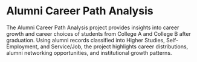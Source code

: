 # Alumni Career Path Analysis
The Alumni Career Path Analysis project provides insights into career growth and career choices of students from College A and College B after graduation. Using alumni records classified into Higher Studies, Self-Employment, and Service/Job, the project highlights career distributions, alumni networking opportunities, and institutional growth patterns.
